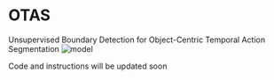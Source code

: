 # OTAS
Unsupervised Boundary Detection for Object-Centric Temporal Action Segmentation
![model](https://user-images.githubusercontent.com/67664107/227825145-e7a463e8-d3e7-4565-a3cc-c60bdd2d7a76.jpg)

Code and instructions will be updated soon
